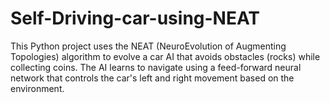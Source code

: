 # Self-Driving-car-using-NEAT
This Python project uses the NEAT (NeuroEvolution of Augmenting Topologies) algorithm to evolve a car AI that avoids obstacles (rocks) while collecting coins. The AI learns to navigate using a feed-forward neural network that controls the car's left and right movement based on the environment.
